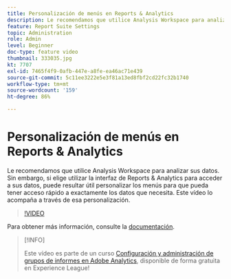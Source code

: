 ```yaml
---
title: Personalización de menús en Reports & Analytics
description: Le recomendamos que utilice Analysis Workspace para analizar sus datos. Sin embargo, si elige utilizar la interfaz de Reports & Analytics para acceder a sus datos, puede resultar útil personalizar los menús para que pueda tener acceso rápido a exactamente los datos que necesita. Este vídeo lo acompaña a través de esa personalización.
feature: Report Suite Settings
topic: Administration
role: Admin
level: Beginner
doc-type: feature video
thumbnail: 333035.jpg
kt: 7707
exl-id: 7465f4f9-0afb-447e-a8fe-ea46ac71e439
source-git-commit: 5c11ee3222e5e3f81a13ed8fbf2cd22fc32b1740
workflow-type: tm+mt
source-wordcount: '159'
ht-degree: 86%

---
```


# Personalización de menús en Reports &amp; Analytics

Le recomendamos que utilice Analysis Workspace para analizar sus datos. Sin embargo, si elige utilizar la interfaz de Reports &amp; Analytics para acceder a sus datos, puede resultar útil personalizar los menús para que pueda tener acceso rápido a exactamente los datos que necesita. Este vídeo lo acompaña a través de esa personalización.

>[!VIDEO](https://video.tv.adobe.com/v/333035/?quality=12&learn=on)

Para obtener más información, consulte la [documentación](https://experienceleague.adobe.com/docs/analytics/admin/admin-tools/customize-menus.html?lang=es).

>[!INFO]
>
> Este vídeo es parte de un curso [Configuración y administración de grupos de informes en Adobe Analytics](https://experienceleague.adobe.com/?recommended=Analytics-A-1-2021.1.administration&amp;lang=es), disponible de forma gratuita en Experience League!